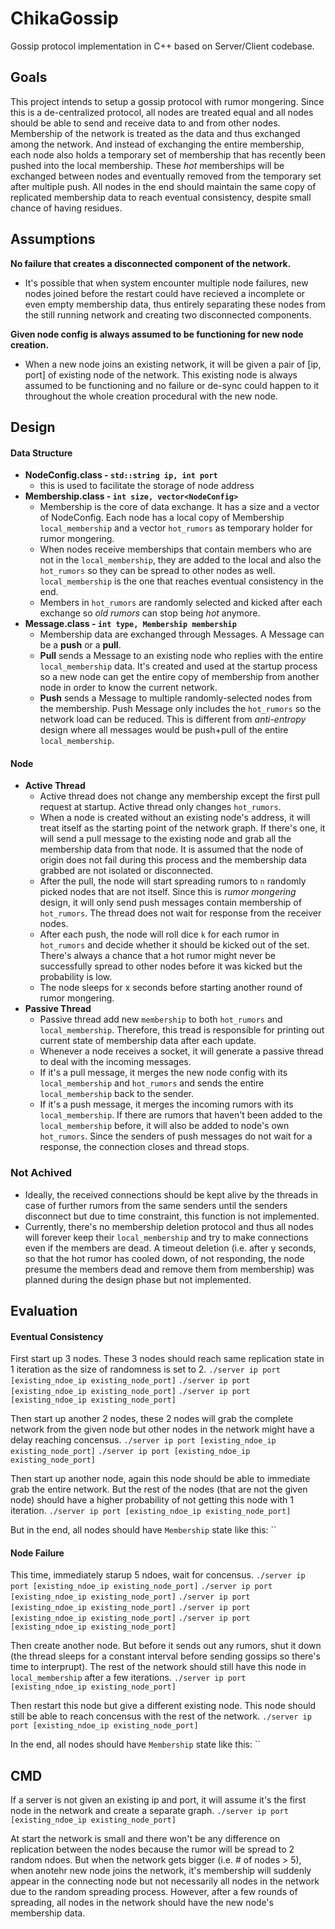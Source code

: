 # ChikaGossip
Gossip protocol implementation in C++ based on Server/Client codebase.

## Goals
This project intends to setup a gossip protocol with rumor mongering. Since this is a de-centralized protocol, all nodes are treated equal and all nodes should be able to send and receive data to and from other nodes. Membership of the network is treated as the data and thus exchanged among the network. And instead of exchanging the entire membership, each node also holds a temporary set of membership that has recently been pushed into the local membership. These *hot* memberships will be exchanged between nodes and eventually removed from the temporary set after multiple push. All nodes in the end should maintain the same copy of replicated membership data to reach eventual consistency, despite small chance of having residues.

## Assumptions

**No failure that creates a disconnected component of the network.**
- It's possible that when system encounter multiple node failures, new nodes joined before the restart could have recieved a incomplete or even empty membership data, thus entirely separating these nodes from the still running network and creating two disconnected components.
  
**Given node config is always assumed to be functioning for new node creation.**
- When a new node joins an existing network, it will be given a pair of [ip, port] of existing node of the network. This existing node is always assumed to be functioning and no failure or de-sync could happen to it throughout the whole creation procedural with the new node.

## Design

#### Data Structure
- **NodeConfig.class - `std::string ip, int port`**
  - this is used to facilitate the storage of node address
- **Membership.class - `int size, vector<NodeConfig>`**
  - Membership is the core of data exchange. It has a size and a vector of NodeConfig. Each node has a local copy of Membership `local_membership` and a vector `hot_rumors` as temporary holder for rumor mongering.
  - When nodes receive memberships that contain members who are not in the `local_membership`, they are added to the local and also the `hot_rumors` so they can be spread to other nodes as well. `local_membership` is the one that reaches eventual consistency in the end.
  - Members in `hot_rumors` are randomly selected and kicked after each exchange so *old rumors* can stop being *hot* anymore.
- **Message.class - `int type, Membership membership`**
  - Membership data are exchanged through Messages. A Message can be a **push** or a **pull**.
  - **Pull** sends a Message to an existing node who replies with the entire `local_membership` data. It's created and used at the startup process so a new node can get the entire copy of membership from another node in order to know the current network.
  - **Push** sends a Message to multiple randomly-selected nodes from the membership. Push Message only includes the `hot_rumors` so the network load can be reduced. This is different from *anti-entropy* design where all messages would be push+pull of the entire `local_membership`.

#### Node
- **Active Thread**
  - Active thread does not change any membership except the first pull request at startup. Active thread only changes `hot_rumors`.
  - When a node is created without an existing node's address, it will treat itself as the starting point of the network graph. If there's one, it will send a pull message to the existing node and grab all the membership data from that node. It is assumed that the node of origin does not fail during this process and the membership data grabbed are not isolated or disconnected.
  - After the pull, the node will start spreading rumors to `n` randomly picked nodes that are not itself. Since this is *rumor mongering* design, it will only send push messages contain membership of `hot_rumors`. The thread does not wait for response from the receiver nodes.
  - After each push, the node will roll dice `k` for each rumor in `hot_rumors` and decide whether it should be kicked out of the set. There's always a chance that a hot rumor might never be successfully spread to other nodes before it was kicked but the probability is low.
  - The node sleeps for x seconds before starting another round of rumor mongering.
- **Passive Thread**
  - Passive thread add new `membership` to both `hot_rumors` and `local_membership`. Therefore, this tread is responsible for printing out current state of membership data after each update.
  - Whenever a node receives a socket, it will generate a passive thread to deal with the incoming messages. 
  - If it's a pull message, it merges the new node config with its `local_membership` and `hot_rumors` and sends the entire `local_membership` back to the sender.
  - If it's a push message, it merges the incoming rumors with its `local_membership`. If there are rumors that haven't been added to the `local_membership` before, it will also be added to node's own `hot_rumors`. Since the senders of push messages do not wait for a response, the connection closes and thread stops.

### Not Achived
  - Ideally, the received connections should be kept alive by the threads in case of further rumors from the same senders until the senders disconnect but due to time constraint, this function is not implemented.
  - Currently, there's no membership deletion protocol and thus all nodes will forever keep their `local_membership` and try to make connections even if the members are dead. A timeout deletion (i.e. after y seconds, so that the hot rumor has cooled down, of not responding, the node presume the members dead and remove them from membership) was planned during the design phase but not implemented.

## Evaluation
#### Eventual Consistency
First start up 3 nodes. These 3 nodes should reach same replication state in 1 iteration as the size of randomness is set to 2.
`./server ip port [existing_ndoe_ip existing_node_port]`
`./server ip port [existing_ndoe_ip existing_node_port]`
`./server ip port [existing_ndoe_ip existing_node_port]`

Then start up another 2 nodes, these 2 nodes will grab the complete network from the given node but other nodes in the network might have a delay reaching concensus.
`./server ip port [existing_ndoe_ip existing_node_port]`
`./server ip port [existing_ndoe_ip existing_node_port]`

Then start up another node, again this node should be able to immediate grab the entire network. But the rest of the nodes (that are not the given node) should have a higher probability of not getting this node with 1 iteration.
`./server ip port [existing_ndoe_ip existing_node_port]`

But in the end, all nodes should have `Membership` state like this:
``

#### Node Failure
This time, immediately starup 5 ndoes, wait for concensus.
`./server ip port [existing_ndoe_ip existing_node_port]`
`./server ip port [existing_ndoe_ip existing_node_port]`
`./server ip port [existing_ndoe_ip existing_node_port]`
`./server ip port [existing_ndoe_ip existing_node_port]`
`./server ip port [existing_ndoe_ip existing_node_port]`

Then create another node. But before it sends out any rumors, shut it down (the thread sleeps for a constant interval before sending gossips so there's time to interprupt). The rest of the network should still have this node in `local_membership` after a few iterations.
`./server ip port [existing_ndoe_ip existing_node_port]`

Then restart this node but give a different existing node. This node should still be able to reach concensus with the rest of the network.
`./server ip port [existing_ndoe_ip existing_node_port]`

In the end, all nodes should have `Membership` state like this:
``

## CMD
If a server is not given an existing ip and port, it will assume it's the first node in the network and create a separate graph.
`./server ip port [existing_ndoe_ip existing_node_port]`

At start the network is small and there won't be any difference on replication between the nodes because the rumor will be spread to 2 random ndoes. But when the network gets bigger (i.e. # of nodes > 5), when anotehr new node joins the network, it's membership will suddenly appear in the connecting node but not necessarily all nodes in the network due to the random spreading process. However, after a few rounds of spreading, all nodes in the network should have the new node's membership data.
